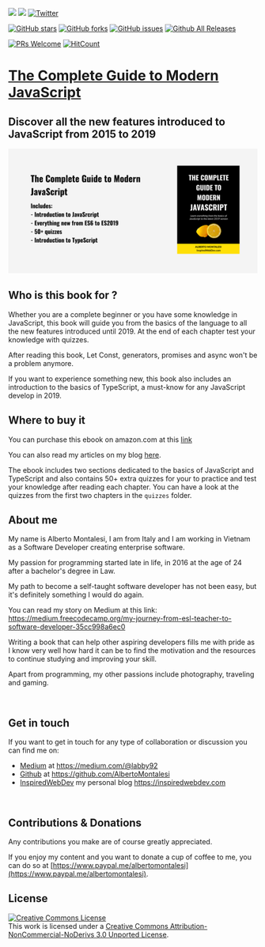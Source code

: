 [![](https://img.shields.io/badge/Donate-PayPal-blue.svg)](https://www.paypal.me/albertomontalesi)
[![](https://img.shields.io/badge/Follow-Medium-green.svg)](https://medium.com/@labby92)
[![Twitter](https://img.shields.io/twitter/url/https/github.com/AlbertoMontalesi/JavaScript-es6-and-beyond-ebook.svg?style=social)](https://twitter.com/intent/tweet?text=Wow:&url=https%3A%2F%2Fgithub.com%2FAlbertoMontalesi%2FJavaScript-es6-and-beyond-ebook)

[![GitHub stars](https://img.shields.io/github/stars/AlbertoMontalesi/JavaScript-es6-and-beyond-ebook.svg)](https://github.com/AlbertoMontalesi/JavaScript-es6-and-beyond-ebook/stargazers)
[![GitHub forks](https://img.shields.io/github/forks/AlbertoMontalesi/JavaScript-es6-and-beyond-ebook.svg)](https://github.com/AlbertoMontalesi/JavaScript-es6-and-beyond-ebook/network)
[![GitHub issues](https://img.shields.io/github/issues/AlbertoMontalesi/JavaScript-es6-and-beyond-ebook.svg)](https://github.com/AlbertoMontalesi/JavaScript-es6-and-beyond-ebook/issues)
[![Github All Releases](https://img.shields.io/github/downloads/AlbertoMontalesi/JavaScript-es6-and-beyond-ebook/total.svg)](https://github.com/AlbertoMontalesi/JavaScript-es6-and-beyond-ebook)

[![PRs Welcome](https://img.shields.io/badge/PRs-welcome-brightgreen.svg?style=flat-square)](https://github.com/AlbertoMontalesi/JavaScript-es6-and-beyond-ebook/pulls)
[![HitCount](http://hits.dwyl.io/albertomontalesi/JavaScript-es6-and-beyond-ebook.svg)](http://hits.dwyl.io/albertomontalesi/JavaScript-es6-and-beyond-ebook)


# [The Complete Guide to Modern JavaScript ](https://www.amazon.com/dp/B07S2M3FVV)

## Discover all the new features introduced to JavaScript from 2015 to 2019

![book-cover](/assets/banner.png)

## Who is this book for ?

Whether you are a complete beginner or you have some knowledge in JavaScript, this book will guide you from the basics of the language to all the new features introduced until 2019. At the end of each chapter test your knowledge with quizzes.

After reading this book, Let Const, generators, promises and async won't be a problem anymore.

If you want to experience something new, this book also includes an introduction to the basics of TypeScript, a must-know for any JavaScript develop in 2019.

## Where to buy it

You can purchase this ebook on amazon.com at this [link](https://www.amazon.com/dp/B07S2M3FVV)

You can also read my articles on my blog [here](https://www.inspiredwebdev.com/).

The ebook includes two sections dedicated to the basics of JavaScript and TypeScript and also contains 50+ extra quizzes for your to practice and test your knowledge after reading each chapter.
You can have a look at the quizzes from the first two chapters in the `quizzes` folder.

## About me

My name is Alberto Montalesi, I am from Italy and I am working in Vietnam as a Software Developer creating enterprise software.

My passion for programming started late in life, in 2016 at the age of 24 after a bachelor's degree in Law.

My path to become a self-taught software developer has not been easy, but it's definitely something I would do again.

You can read my story on Medium at this link: https://medium.freecodecamp.org/my-journey-from-esl-teacher-to-software-developer-35cc998a6ec0

Writing a book that can help other aspiring developers fills me with pride as I know very well how hard it can be to find the motivation and the resources to continue studying and improving your skill.

Apart from programming, my other passions include photography, traveling and gaming.

&nbsp;

## Get in touch

If you want to get in touch for any type of collaboration or discussion you can find me on:

- [Medium](https://medium.com/@labby92) at https://medium.com/@labby92
- [Github](https://github.com/AlbertoMontalesi) at https://github.com/AlbertoMontalesi
- [InspiredWebDev](https://inspiredwebdev.com) my personal blog https://inspiredwebdev.com
  
&nbsp;

## Contributions & Donations

Any contributions you make are of course greatly appreciated.

If you enjoy my content and you want to donate a cup of coffee to me, you can do so at [https://www.paypal.me/albertomontalesi](https://www.paypal.me/albertomontalesi).


## License

<a rel="license" href="http://creativecommons.org/licenses/by-nc-nd/3.0/"><img alt="Creative Commons License" style="border-width:0" src="https://i.creativecommons.org/l/by-nc-nd/3.0/88x31.png" /></a><br />This work is licensed under a <a rel="license" href="http://creativecommons.org/licenses/by-nc-nd/3.0/">Creative Commons Attribution-NonCommercial-NoDerivs 3.0 Unported License</a>.

